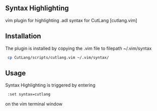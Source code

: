 ## Syntax Highlighting 
vim plugin for highlighting .adl syntax for CutLang [cutlang.vim]

## Installation 
The plugin is installed by copying the .vim file to filepath ~/.vim/syntax 
```bash
 cp CutLang/scripts/cutlang.vim ~/.vim/syntax/
```

## Usage
Syntax Highlighting is triggered by entering
```bash
 :set syntax=cutlang
```
on the vim terminal window 

